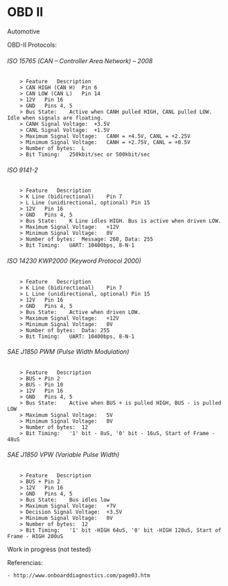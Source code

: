 # OBD II
Automotive  


OBD-II Protocols:

  ###### ISO 15765 (CAN – Controller Area Network) – 2008

        > Feature	Description
        > CAN HIGH (CAN H)	Pin 6
        > CAN LOW (CAN L)	Pin 14
        > 12V	Pin 16
        > GND	Pins 4, 5
        > Bus State:	Active when CANH pulled HIGH, CANL pulled LOW. Idle when signals are floating.
        > CANH Signal Voltage:	+3.5V
        > CANL Signal Voltage:	+1.5V
        > Maximum Signal Voltage:	CANH = +4.5V, CANL = +2.25V
        > Minimum Signal Voltage:	CANH = +2.75V, CANL = +0.5V
        > Number of bytes:	L
        > Bit Timing:	250kbit/sec or 500kbit/sec

  ###### ISO 9141-2 
        > Feature	Description
        > K Line (bidirectional)	Pin 7
        > L Line (unidirectional, optional)	Pin 15
        > 12V	Pin 16
        > GND	Pins 4, 5
        > Bus State:	K Line idles HIGH. Bus is active when driven LOW.
        > Maximum Signal Voltage:	+12V
        > Minimum Signal Voltage:	0V
        > Number of bytes:	Message: 260, Data: 255
        > Bit Timing:	UART: 10400bps, 8-N-1

  ###### ISO 14230 KWP2000 (Keyword Protocol 2000)
        > Feature	Description
        > K Line (bidirectional)	Pin 7
        > L Line (unidirectional, optional)	Pin 15
        > 12V	Pin 16
        > GND	Pins 4, 5
        > Bus State:	Active when driven LOW.
        > Maximum Signal Voltage:	+12V
        > Minimum Signal Voltage:	0V
        > Number of bytes:	Data: 255
        > Bit Timing:	UART: 10400bps, 8-N-1

  ###### SAE J1850 PWM (Pulse Width Modulation)
        > Feature	Description
        > BUS +	Pin 2
        > BUS -	Pin 10
        > 12V	Pin 16
        > GND	Pins 4, 5
        > Bus State:	Active when BUS + is pulled HIGH, BUS - is pulled LOW
        > Maximum Signal Voltage:	5V
        > Minimum Signal Voltage:	0V
        > Number of bytes:	12
        > Bit Timing:	'1' bit - 8uS, '0' bit - 16uS, Start of Frame - 48uS

  ###### SAE J1850 VPW (Variable Pulse Width)
        > Feature	Description
        > BUS +	Pin 2
        > 12V	Pin 16
        > GND	Pins 4, 5
        > Bus State:	Bus idles low
        > Maximum Signal Voltage:	+7V
        > Decision Signal Voltage:	+3.5V
        > Minimum Signal Voltage:	0V
        > Number of bytes:	12
        > Bit Timing:	'1' bit -HIGH 64uS, '0' bit -HIGH 128uS, Start of Frame - HIGH 200uS

   
Work in progress (not tested) 

Referencias:

    
    
    - http://www.onboarddiagnostics.com/page03.htm
